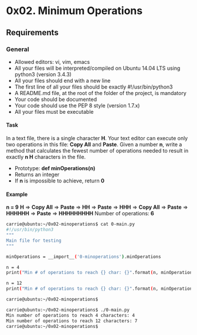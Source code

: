 # 0x02. Minimum Operations

## Requirements

### General

* Allowed editors: vi, vim, emacs
* All your files will be interpreted/compiled on Ubuntu 14.04 LTS using python3 (version 3.4.3)
* All your files should end with a new line
* The first line of all your files should be exactly #!/usr/bin/python3
* A README.md file, at the root of the folder of the project, is mandatory
* Your code should be documented
* Your code should use the PEP 8 style (version 1.7.x)
* All your files must be executable

#### Task

In a text file, there is a single character **H**. Your text editor can execute only two operations in this file: **Copy All** and **Paste**. Given a number **n**, write a method that calculates the fewest number of operations needed to result in exactly **n H** characters in the file.

* Prototype: **def minOperations(n)**
* Returns an integer
* If **n** is impossible to achieve, return **0**

#### Example

**n = 9**
**H** => **Copy All** => **Paste** => **HH** => **Paste** => **HHH** => **Copy All** => **Paste** => **HHHHHH** => **Paste** => **HHHHHHHHH**
Number of operations: **6**

```bash
carrie@ubuntu:~/0x02-minoperations$ cat 0-main.py
#!/usr/bin/python3
"""
Main file for testing
"""

minOperations = __import__('0-minoperations').minOperations

n = 4
print("Min # of operations to reach {} char: {}".format(n, minOperations(n)))

n = 12
print("Min # of operations to reach {} char: {}".format(n, minOperations(n)))

carrie@ubuntu:~/0x02-minoperations$
```

```bash
carrie@ubuntu:~/0x02-minoperations$ ./0-main.py
Min number of operations to reach 4 characters: 4
Min number of operations to reach 12 characters: 7
carrie@ubuntu:~/0x02-minoperations$
```
